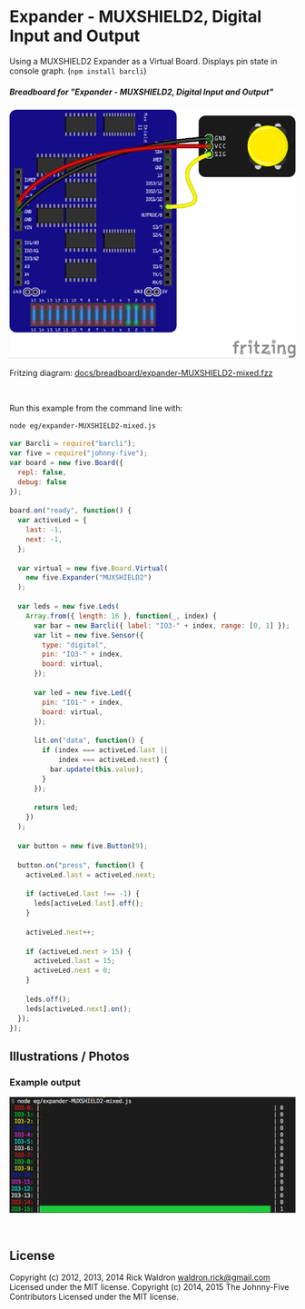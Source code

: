 <!--remove-start-->

# Expander - MUXSHIELD2, Digital Input and Output

<!--remove-end-->


Using a MUXSHIELD2 Expander as a Virtual Board. Displays pin state in console graph. (`npm install barcli`)





##### Breadboard for "Expander - MUXSHIELD2, Digital Input and Output"



![docs/breadboard/expander-MUXSHIELD2-mixed.png](breadboard/expander-MUXSHIELD2-mixed.png)<br>

Fritzing diagram: [docs/breadboard/expander-MUXSHIELD2-mixed.fzz](breadboard/expander-MUXSHIELD2-mixed.fzz)

&nbsp;




Run this example from the command line with:
```bash
node eg/expander-MUXSHIELD2-mixed.js
```


```javascript
var Barcli = require("barcli");
var five = require("johnny-five");
var board = new five.Board({
  repl: false,
  debug: false
});

board.on("ready", function() {
  var activeLed = {
    last: -1,
    next: -1,
  };

  var virtual = new five.Board.Virtual(
    new five.Expander("MUXSHIELD2")
  );

  var leds = new five.Leds(
    Array.from({ length: 16 }, function(_, index) {
      var bar = new Barcli({ label: "IO3-" + index, range: [0, 1] });
      var lit = new five.Sensor({
        type: "digital",
        pin: "IO3-" + index,
        board: virtual,
      });

      var led = new five.Led({
        pin: "IO1-" + index,
        board: virtual,
      });

      lit.on("data", function() {
        if (index === activeLed.last ||
            index === activeLed.next) {
          bar.update(this.value);
        }
      });

      return led;
    })
  );

  var button = new five.Button(9);

  button.on("press", function() {
    activeLed.last = activeLed.next;

    if (activeLed.last !== -1) {
      leds[activeLed.last].off();
    }

    activeLed.next++;

    if (activeLed.next > 15) {
      activeLed.last = 15;
      activeLed.next = 0;
    }

    leds.off();
    leds[activeLed.next].on();
  });
});

```


## Illustrations / Photos


### Example output



![docs/images/expander-MUXSHIELD2-mixed-console-graph.png](images/expander-MUXSHIELD2-mixed-console-graph.png)  






&nbsp;

<!--remove-start-->

## License
Copyright (c) 2012, 2013, 2014 Rick Waldron <waldron.rick@gmail.com>
Licensed under the MIT license.
Copyright (c) 2014, 2015 The Johnny-Five Contributors
Licensed under the MIT license.

<!--remove-end-->
